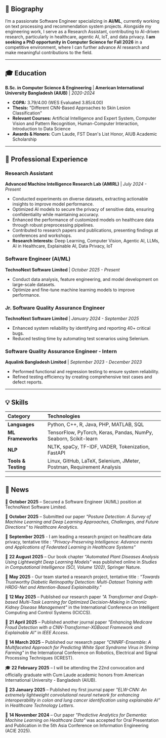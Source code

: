 ## 👋 Biography

I’m a passionate Software Engineer specializing in **AI/ML**, currently working on text processing and recommendation system projects. Alongside my engineering work, I serve as a Research Assistant, contributing to AI-driven research, particularly in healthcare, agentic AI, IoT, and data privacy. **I am seeking a PhD opportunity in Computer Science for Fall 2026** in a competitive environment, where I can further advance AI research and make meaningful contributions to the field.

---

## 🎓 Education

**B.Sc. in Computer Science & Engineering** | **American International University Bangladesh (AIUB)** | *2020-2024*  
* **CGPA:** 3.79/4.00 (WES Evaluated 3.85/4.00)  
* **Thesis:** "Different CNN-Based Approaches to Skin Lesion Classification"  
* **Relevant Courses:** Artificial Intelligence and Expert System, Computer Vision and Pattern Recognition, Human-Computer Interaction, Introduction to Data Science  
* **Awards & Honors:** Cum Laude, FST Dean's List Honor, AIUB Academic Scholarship  

---

## 💼 Professional Experience

### Research Assistant
**Advanced Machine Intelligence Research Lab (AMIRL)** | *July 2024 - Present*  
* Conducted experiments on diverse datasets, extracting actionable insights to improve model performance.  
* Optimized AI models to secure the privacy of sensitive data, ensuring confidentiality while maintaining accuracy.  
* Enhanced the performance of customized models on healthcare data through robust preprocessing pipelines.  
* Contributed to research papers and publications, presenting findings at conferences and workshops.  
* **Research Interests:** Deep Learning, Computer Vision, Agentic AI, LLMs, AI in Healthcare, Explainable AI, Data Privacy, IoT  

### Software Engineer (AI/ML)
**TechnoNext Software Limited** | *October 2025 - Present*  
* Conduct data analysis, feature engineering, and model development on large-scale datasets.  
* Optimize and fine-tune machine learning models to improve performance.  

### Jr. Software Quality Assurance Engineer
**TechnoNext Software Limited** | *January 2024 - September 2025*  
* Enhanced system reliability by identifying and reporting 40+ critical bugs.  
* Reduced testing time by automating test scenarios using Selenium.  

### Software Quality Assurance Engineer - Intern
**Aqualink Bangladesh Limited** | *September 2023 - December 2023*  
* Performed functional and regression testing to ensure system reliability.  
* Refined testing efficiency by creating comprehensive test cases and defect reports.  

---

## 💡 Skills

| Category | Technologies |
| :--- | :--- |
| **Languages** | Python, C++, R, Java, PHP, MATLAB, SQL |
| **ML Frameworks** | TensorFlow, PyTorch, Keras, Pandas, NumPy, Seaborn, Scikit-learn |
| **NLP** | NLTK, spaCy, TF-IDF, VADER, Tokenization, FastAPI |
| **Tools & Testing** | Linux, GitHub, LaTeX, Selenium, JMeter, Postman, Requirement Analysis |

---

## 📰 News

💼 **October 2025** – Secured a Software Engineer (AI/ML) position at TechnoNext Software Limited.  

🔔 **October 2025** – Submitted our paper *"Posture Detection: A Survey of Machine Learning and Deep Learning Approaches, Challenges, and Future Directions"* to *Healthcare Analytics*.  

🔔 **September 2025** - I am leading a research project on healthcare data privacy, tentative title : *“Privacy-Preserving Intelligence: Advance ments and Applications of Federated Learning in Healthcare Systems"*

🎉 **22 August 2025** – Our book chapter *"Automated Plant Diseases Analysis Using Lightweight Deep Learning Models"* was published online in *Studies in Computational Intelligence (SCI, Volume 1202)*, Springer Nature.  

🔔 **May 2025** - Our team started a research project, tentative title : *“Towards Trustworthy Diabetic Retinopathy Detection: Multi-Dataset Training with HRDG-Net and Attention-Based Explainability."*

🎉 **12 May 2025** – Published our research paper *"A Transformer and Graph-based Multi-Task Learning for Optimized Decision-Making in Chronic Kidney Disease Management"* in the International Conference on Intelligent Computing and Control Systems (ICICCS).  

🎉 **21 April 2025** – Published another journal paper *"Enhancing Medicare Fraud Detection with a CNN-Transformer-XGBoost Framework and Explainable AI"* in *IEEE Access*.  

🎉 **14 March 2025** – Published our research paper *"CNNRF-Ensemble: A Multifaceted Approach for Predicting White Spot Syndrome Virus in Shrimp Farming"* in the International Conference on Robotics, Electrical and Signal Processing Techniques (ICREST).  

🎓 **22 February 2025** – I will be attending the 22nd convocation and officially graduate with Cum Laude academic honors from American International University - Bangladesh (AIUB).  

🎉 **23 January 2025** – Published my first journal paper *"ELW-CNN: An extremely lightweight convolutional neural network for enhancing interoperability in colon and lung cancer identification using explainable AI"* in *Healthcare Technology Letters*.  

🎉 **14 November 2024** – Our paper *"Predictive Analytics for Dementia: Machine Learning on Healthcare Data"* was accepted for Oral Presentation and Publication in the 5th Asia Conference on Information Engineering (ACIE 2025).  
